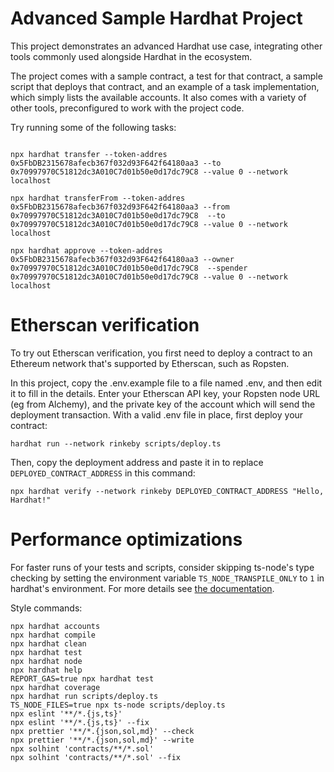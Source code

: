 # Advanced Sample Hardhat Project

This project demonstrates an advanced Hardhat use case, integrating other tools commonly used alongside Hardhat in the ecosystem.

The project comes with a sample contract, a test for that contract, a sample script that deploys that contract, and an example of a task implementation, which simply lists the available accounts. It also comes with a variety of other tools, preconfigured to work with the project code.

Try running some of the following tasks:

```shell

npx hardhat transfer --token-addres 0x5FbDB2315678afecb367f032d93F642f64180aa3 --to 0x70997970C51812dc3A010C7d01b50e0d17dc79C8 --value 0 --network localhost

npx hardhat transferFrom --token-addres 0x5FbDB2315678afecb367f032d93F642f64180aa3 --from 0x70997970C51812dc3A010C7d01b50e0d17dc79C8  --to 0x70997970C51812dc3A010C7d01b50e0d17dc79C8 --value 0 --network localhost

npx hardhat approve --token-addres 0x5FbDB2315678afecb367f032d93F642f64180aa3 --owner 0x70997970C51812dc3A010C7d01b50e0d17dc79C8  --spender 0x70997970C51812dc3A010C7d01b50e0d17dc79C8 --value 0 --network localhost
```

# Etherscan verification

To try out Etherscan verification, you first need to deploy a contract to an Ethereum network that's supported by Etherscan, such as Ropsten.

In this project, copy the .env.example file to a file named .env, and then edit it to fill in the details. Enter your Etherscan API key, your Ropsten node URL (eg from Alchemy), and the private key of the account which will send the deployment transaction. With a valid .env file in place, first deploy your contract:

```shell
hardhat run --network rinkeby scripts/deploy.ts
```

Then, copy the deployment address and paste it in to replace `DEPLOYED_CONTRACT_ADDRESS` in this command:

```shell
npx hardhat verify --network rinkeby DEPLOYED_CONTRACT_ADDRESS "Hello, Hardhat!"
```

# Performance optimizations

For faster runs of your tests and scripts, consider skipping ts-node's type checking by setting the environment variable `TS_NODE_TRANSPILE_ONLY` to `1` in hardhat's environment. For more details see [the documentation](https://hardhat.org/guides/typescript.html#performance-optimizations).

Style commands:

```shell
npx hardhat accounts
npx hardhat compile
npx hardhat clean
npx hardhat test
npx hardhat node
npx hardhat help
REPORT_GAS=true npx hardhat test
npx hardhat coverage
npx hardhat run scripts/deploy.ts
TS_NODE_FILES=true npx ts-node scripts/deploy.ts
npx eslint '**/*.{js,ts}'
npx eslint '**/*.{js,ts}' --fix
npx prettier '**/*.{json,sol,md}' --check
npx prettier '**/*.{json,sol,md}' --write
npx solhint 'contracts/**/*.sol'
npx solhint 'contracts/**/*.sol' --fix
```
